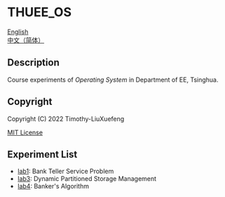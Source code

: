 # THUEE_OS

[English](./README.md)  
[中文（简体）](./README.zh-Hans.md)

## Description

Course experiments of *Operating System* in Department of EE, Tsinghua.

## Copyright

Copyright (C) 2022 Timothy-LiuXuefeng

[MIT License](./LICENSE)

## Experiment List

+ [lab1](./lab1): Bank Teller Service Problem
+ [lab3](./lab3): Dynamic Partitioned Storage Management
+ [lab4](./lab4): Banker's Algorithm

